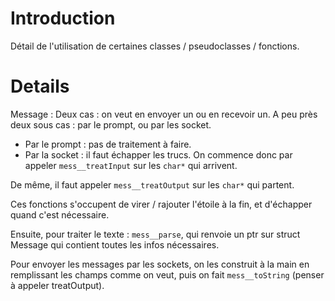 # Introduction #

Détail de l'utilisation de certaines classes / pseudoclasses / fonctions.

# Details #

Message :
Deux cas : on veut en envoyer un ou en recevoir un.
A peu près deux sous cas : par le prompt, ou par les socket.

  * Par le prompt : pas de traitement à faire.
  * Par la socket : il faut échapper les trucs.
On commence donc par appeler `mess__treatInput` sur les `char*` qui arrivent.

De même, il faut appeler `mess__treatOutput` sur les `char*` qui partent.

Ces fonctions s'occupent de virer / rajouter l'étoile à la fin, et d'échapper quand c'est nécessaire.

Ensuite, pour traiter le texte : `mess__parse`, qui renvoie un ptr sur struct Message qui contient toutes les infos nécessaires.

Pour envoyer les messages par les sockets, on les construit à la main en remplissant les champs comme on veut, puis on fait ` mess__toString ` (penser à appeler treatOutput).
